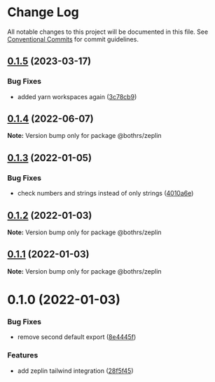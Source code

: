 # Change Log

All notable changes to this project will be documented in this file.
See [Conventional Commits](https://conventionalcommits.org) for commit guidelines.

## [0.1.5](https://github.com/bothrs/open-source/compare/@bothrs/zeplin@0.1.4...@bothrs/zeplin@0.1.5) (2023-03-17)


### Bug Fixes

* added yarn workspaces again ([3c78cb9](https://github.com/bothrs/open-source/commit/3c78cb92254d20dbc231336cc7afe54300c1efb5))





## [0.1.4](https://github.com/bothrs/open-source/compare/@bothrs/zeplin@0.1.3...@bothrs/zeplin@0.1.4) (2022-06-07)

**Note:** Version bump only for package @bothrs/zeplin





## [0.1.3](https://github.com/bothrs/open-source/compare/@bothrs/zeplin@0.1.2...@bothrs/zeplin@0.1.3) (2022-01-05)


### Bug Fixes

* check numbers and strings instead of only strings ([4010a6e](https://github.com/bothrs/open-source/commit/4010a6e6b01104df705c5674b622c33877dc8555))





## [0.1.2](https://github.com/bothrs/open-source/compare/@bothrs/zeplin@0.1.1...@bothrs/zeplin@0.1.2) (2022-01-03)

**Note:** Version bump only for package @bothrs/zeplin





## [0.1.1](https://github.com/bothrs/open-source/compare/@bothrs/zeplin@0.1.0...@bothrs/zeplin@0.1.1) (2022-01-03)

**Note:** Version bump only for package @bothrs/zeplin





# 0.1.0 (2022-01-03)


### Bug Fixes

* remove second default export ([8e4445f](https://github.com/bothrs/open-source/commit/8e4445fa40e2caef15922e517acf615adbb66ba2))


### Features

* add zeplin tailwind integration ([28f5f45](https://github.com/bothrs/open-source/commit/28f5f452b8c9d9ce3e8cd46764e8720d3e16fafe))
